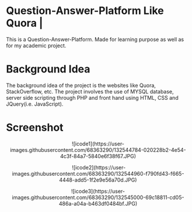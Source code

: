 


# Question-Answer-Platform Like Quora | 
This is a Question-Answer-Platform. 
Made for learning purpose as well as for my academic project.

# Background Idea
The background idea of the project is the websites like Quora, StackOverflow, etc. The project involves the use of MYSQL database, server side scripting through PHP and front hand using HTML, CSS and JQuery(i.e. JavaScript).

# Screenshot
<p align = "center">
 ![icode1](https://user-images.githubusercontent.com/68363290/132544784-020228b2-4e54-4c3f-84a7-5840e6f38f67.JPG)
 </p>
<p align="center">
  ![icode2](https://user-images.githubusercontent.com/68363290/132544960-f790fd43-f665-4448-add5-1f2e9e56a70d.JPG)
</p>
<p align = "center">
 ![icode3](https://user-images.githubusercontent.com/68363290/132545000-69c18811-cd05-486a-a04a-b463df0484bf.JPG)
 </p>


 

